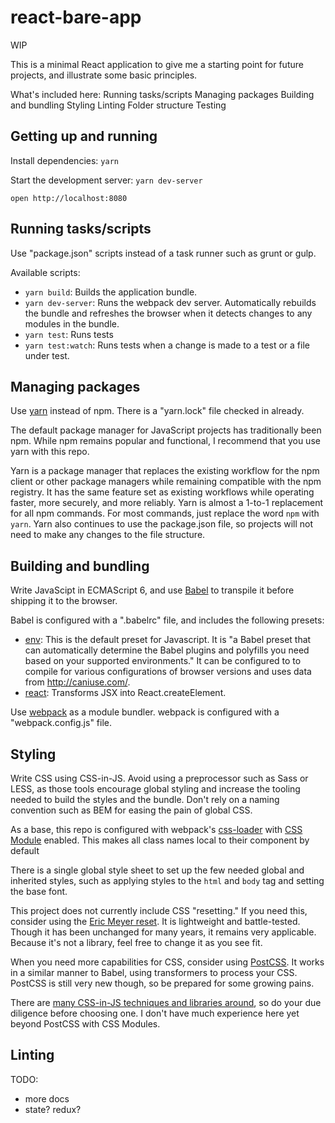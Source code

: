 react-bare-app
===================

WIP

This is a minimal React application to give me a starting point for future projects,
and illustrate some basic principles.

What's included here:
Running tasks/scripts
Managing packages
Building and bundling
Styling
Linting
Folder structure
Testing

## Getting up and running

Install dependencies: `yarn`

Start the development server: `yarn dev-server`

`open http://localhost:8080`


## Running tasks/scripts

Use "package.json" scripts instead of a task runner such as grunt or gulp.

Available scripts:

* `yarn build`: Builds the application bundle.
* `yarn dev-server`: Runs the webpack dev server. Automatically rebuilds the bundle and refreshes the browser when it detects changes to any modules in the bundle.
* `yarn test`: Runs tests
* `yarn test:watch`: Runs tests when a change is made to a test or a file under test.


## Managing packages

Use [yarn](https://code.facebook.com/posts/1840075619545360) instead of npm. There is a "yarn.lock" file checked in already.

The default package manager for JavaScript projects has traditionally been npm. While npm remains popular and functional, I recommend that you use yarn with this repo.

Yarn is a package manager that replaces the existing workflow for the npm client or other package managers while remaining compatible with the npm registry. It has the same feature set as existing workflows while operating faster, more securely, and more reliably. Yarn is almost a 1-to-1 replacement for all npm commands. For most commands, just replace the word `npm` with `yarn`. Yarn also continues to use the package.json file, so projects will not need to make any changes to the file structure.


## Building and bundling

Write JavaScipt in ECMAScript 6, and use [Babel](https://babeljs.io/) to transpile it before shipping it to the browser.

Babel is configured with a ".babelrc" file, and includes the following presets:

* [env](https://babeljs.io/docs/plugins/preset-env/): This is the default preset for Javascript. It is "a Babel preset that can automatically determine the Babel plugins and polyfills you need based on your supported environments." It can be configured to to compile for various configurations of browser versions and uses data from http://caniuse.com/.
* [react](https://babeljs.io/docs/plugins/preset-react/): Transforms JSX into React.createElement.

Use [webpack](https://webpack.js.org/) as a module bundler. webpack is configured with a "webpack.config.js" file.


## Styling

Write CSS using CSS-in-JS. Avoid using a preprocessor such as Sass or LESS, as those tools encourage global styling and increase the tooling needed to build the styles and the bundle. Don't rely on a naming convention such as BEM for easing the pain of global CSS.

As a base, this repo is configured with webpack's [css-loader](https://github.com/webpack-contrib/css-loader) with [CSS Module](https://github.com/css-modules/css-modules) enabled. This makes all class names local to their component by default

There is a single global style sheet to set up the few needed global and inherited styles, such as applying styles to the `html` and `body` tag and setting the base font.

This project does not currently include CSS "resetting." If you need this, consider using the [Eric Meyer reset](https://meyerweb.com/eric/tools/css/reset/). It is lightweight and battle-tested. Though it has been unchanged for many years, it remains very applicable. Because it's not a library, feel free to change it as you see fit.

When you need more capabilities for CSS, consider using [PostCSS](https://github.com/postcss/postcss). It works in a similar manner to Babel, using transformers to process your CSS. PostCSS is still very new though, so be prepared for some growing pains.

There are [many CSS-in-JS techniques and libraries around](https://github.com/MicheleBertoli/css-in-js), so do your due diligence before choosing one. I don't have much experience here yet beyond PostCSS with CSS Modules.


## Linting



TODO:
- more docs
- state? redux?
